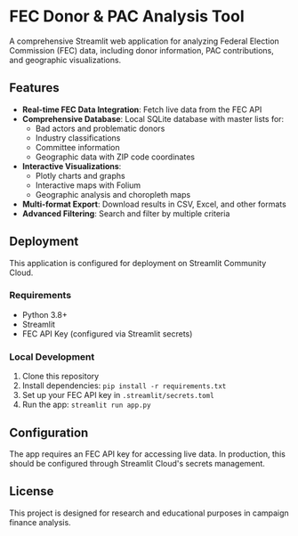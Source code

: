 # FEC Donor & PAC Analysis Tool

A comprehensive Streamlit web application for analyzing Federal Election Commission (FEC) data, including donor information, PAC contributions, and geographic visualizations.

## Features

- **Real-time FEC Data Integration**: Fetch live data from the FEC API
- **Comprehensive Database**: Local SQLite database with master lists for:
  - Bad actors and problematic donors
  - Industry classifications
  - Committee information
  - Geographic data with ZIP code coordinates
- **Interactive Visualizations**: 
  - Plotly charts and graphs
  - Interactive maps with Folium
  - Geographic analysis and choropleth maps
- **Multi-format Export**: Download results in CSV, Excel, and other formats
- **Advanced Filtering**: Search and filter by multiple criteria

## Deployment

This application is configured for deployment on Streamlit Community Cloud.

### Requirements

- Python 3.8+
- Streamlit
- FEC API Key (configured via Streamlit secrets)

### Local Development

1. Clone this repository
2. Install dependencies: `pip install -r requirements.txt`
3. Set up your FEC API key in `.streamlit/secrets.toml`
4. Run the app: `streamlit run app.py`

## Configuration

The app requires an FEC API key for accessing live data. In production, this should be configured through Streamlit Cloud's secrets management.

## License

This project is designed for research and educational purposes in campaign finance analysis.